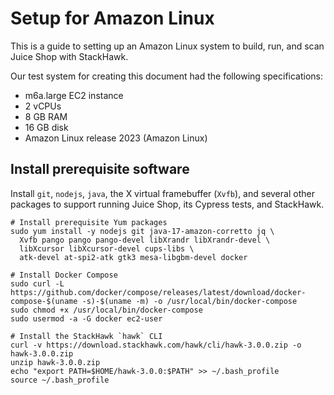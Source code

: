 # Setup for Amazon Linux

This is a guide to setting up an Amazon Linux system to build, run, and scan Juice Shop with StackHawk.

Our test system for creating this document had the following specifications:
 * m6a.large EC2 instance
 * 2 vCPUs
 * 8 GB RAM
 * 16 GB disk
 * Amazon Linux release 2023 (Amazon Linux)

## Install prerequisite software

Install `git`, `nodejs`, `java`, the X virtual framebuffer (`Xvfb`), and several other packages to support running Juice Shop, its Cypress tests, and StackHawk.

```shell
# Install prerequisite Yum packages
sudo yum install -y nodejs git java-17-amazon-corretto jq \
  Xvfb pango pango pango-devel libXrandr libXrandr-devel \
  libXcursor libXcursor-devel cups-libs \
  atk-devel at-spi2-atk gtk3 mesa-libgbm-devel docker

# Install Docker Compose
sudo curl -L https://github.com/docker/compose/releases/latest/download/docker-compose-$(uname -s)-$(uname -m) -o /usr/local/bin/docker-compose
sudo chmod +x /usr/local/bin/docker-compose
sudo usermod -a -G docker ec2-user

# Install the StackHawk `hawk` CLI
curl -v https://download.stackhawk.com/hawk/cli/hawk-3.0.0.zip -o hawk-3.0.0.zip
unzip hawk-3.0.0.zip
echo "export PATH=$HOME/hawk-3.0.0:$PATH" >> ~/.bash_profile
source ~/.bash_profile
```
